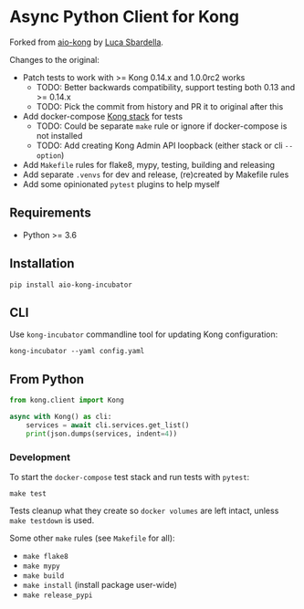 # Async Python Client for Kong

Forked from [aio-kong](https://github.com/lendingblock/aio-kong)
by [Luca Sbardella](https://github.com/lsbardel).

Changes to the original:
- Patch tests to work with >= Kong 0.14.x and 1.0.0rc2 works
  - TODO: Better backwards compatibility, support testing both 0.13 and >= 0.14.x
  - TODO: Pick the commit from history and PR it to original after this
- Add docker-compose [Kong stack](https://github.com/asyrjasalo/kongpose) for tests
  - TODO: Could be separate `make` rule or ignore if docker-compose is not installed
  - TODO: Add creating Kong Admin API loopback (either stack or cli `--option`)
- Add `Makefile` rules for flake8, mypy, testing, building and releasing
- Add separate `.venvs`  for dev and release, (re)created by Makefile rules
- Add some opinionated `pytest` plugins to help myself

## Requirements

- Python >= 3.6

## Installation

    pip install aio-kong-incubator

## CLI

Use `kong-incubator` commandline tool for updating Kong configuration:

    kong-incubator --yaml config.yaml

## From Python

```python
from kong.client import Kong

async with Kong() as cli:
    services = await cli.services.get_list()
    print(json.dumps(services, indent=4))
```

### Development

To start the `docker-compose` test stack and run tests with `pytest`:

    make test

Tests cleanup what they create so `docker volumes` are left intact,
unless `make testdown` is used.

Some other `make` rules (see `Makefile` for all):

- `make flake8`
- `make mypy`
- `make build`
- `make install` (install package user-wide)
- `make release_pypi`


